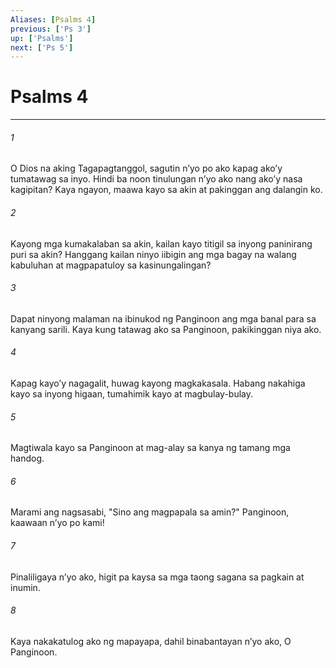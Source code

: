 ```yaml
---
Aliases: [Psalms 4]
previous: ['Ps 3']
up: ['Psalms']
next: ['Ps 5']
---
```

# Psalms 4

***

###### 1
O Dios na aking Tagapagtanggol, sagutin nʼyo po ako kapag akoʼy tumatawag sa inyo. Hindi ba noon tinulungan nʼyo ako nang akoʼy nasa kagipitan? Kaya ngayon, maawa kayo sa akin at pakinggan ang dalangin ko. 

###### 2
Kayong mga kumakalaban sa akin, kailan kayo titigil sa inyong paninirang puri sa akin? Hanggang kailan ninyo iibigin ang mga bagay na walang kabuluhan at magpapatuloy sa kasinungalingan? 

###### 3
Dapat ninyong malaman na ibinukod ng Panginoon ang mga banal para sa kanyang sarili. Kaya kung tatawag ako sa Panginoon, pakikinggan niya ako. 

###### 4
Kapag kayoʼy nagagalit, huwag kayong magkakasala. Habang nakahiga kayo sa inyong higaan, tumahimik kayo at magbulay-bulay. 

###### 5
Magtiwala kayo sa Panginoon at mag-alay sa kanya ng tamang mga handog. 

###### 6
Marami ang nagsasabi, "Sino ang magpapala sa amin?" Panginoon, kaawaan nʼyo po kami! 

###### 7
Pinaliligaya nʼyo ako, higit pa kaysa sa mga taong sagana sa pagkain at inumin. 

###### 8
Kaya nakakatulog ako ng mapayapa, dahil binabantayan nʼyo ako, O Panginoon.
